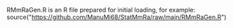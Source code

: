RMmRaGen.R is an R file prepared for initial loading, for example:
source("https://github.com/ManuMi68/StatMmRa/raw/main/RMmRaGen.R")
